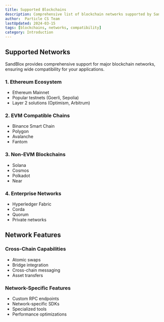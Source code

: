 ```yaml
---
title: Supported Blockchains
description: Comprehensive list of blockchain networks supported by SandBlox
author:  Particle CS Team
lastUpdated: 2024-03-15
tags: [blockchains, networks, compatibility]
category: Introduction
---
```


## Supported Networks

SandBlox provides comprehensive support for major blockchain networks, ensuring wide compatibility for your applications.

### 1. **Ethereum Ecosystem**
- Ethereum Mainnet
- Popular testnets (Goerli, Sepolia)
- Layer 2 solutions (Optimism, Arbitrum)

### 2. **EVM Compatible Chains**
- Binance Smart Chain
- Polygon
- Avalanche
- Fantom

### 3. **Non-EVM Blockchains**
- Solana
- Cosmos
- Polkadot
- Near

### 4. **Enterprise Networks**
- Hyperledger Fabric
- Corda
- Quorum
- Private networks

## Network Features

### Cross-Chain Capabilities
- Atomic swaps
- Bridge integration
- Cross-chain messaging
- Asset transfers

### Network-Specific Features
- Custom RPC endpoints
- Network-specific SDKs
- Specialized tools
- Performance optimizations 